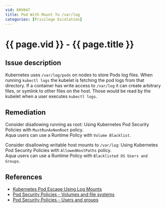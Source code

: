 ```yaml
---
vid: KHV047
title: Pod With Mount To /var/log
categories: [Privilege Escalation]
---
```


# {{ page.vid }} - {{ page.title }}

## Issue description

Kubernetes uses `/var/log/pods` on nodes to store Pods log files. When running `kubectl logs` the kubelet is fetching the pod logs from that directory. If a container has write access to `/var/log` it can create arbitrary files, or symlink to other files on the host. Those would be read by the kubelet when a user executes `kubectl logs`.

## Remediation

Consider disallowing running as root: 
Using Kubernetes Pod Security Policies with `MustRunAsNonRoot` policy.  
Aqua users can use a Runtime Policy with `Volume Blacklist`.

Consider disallowing writable host mounts to `/var/log`:
Using Kubernetes Pod Security Policies with `AllowedHostPaths` policy.  
Aqua users can  use a Runtime Policy with `Blacklisted OS Users and Groups`.

## References

- [Kubernetes Pod Escape Using Log Mounts](https://blog.aquasec.com/kubernetes-security-pod-escape-log-mounts)
- [Pod Security Policies - Volumes and file systems](https://kubernetes.io/docs/concepts/policy/pod-security-policy/#volumes-and-file-systems)
- [Pod Security Policies - Users and groups](https://kubernetes.io/docs/concepts/policy/pod-security-policy/#users-and-groups)
